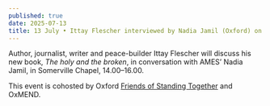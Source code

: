 ```yaml
---
published: true
date: 2025-07-13
title: 13 July • Ittay Flescher interviewed by Nadia Jamil (Oxford) on his new book
---
```

Author, journalist, writer and peace-builder Ittay Flescher will discuss his new book, _The holy and the broken_, in conversation with AMES’ Nadia Jamil, in Somerville Chapel, 14.00–16.00.

This event is cohosted by Oxford [Friends of Standing Together](https://ukfost.co.uk) and OxMEND.